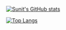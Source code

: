 [![Sunit's GitHub stats](https://github-readme-stats.vercel.app/api?username=sunitj&show_icons=true&theme=transparent&hide_rank=true)](https://github.com/anuraghazra/github-readme-stats)

[![Top Langs](https://github-readme-stats.vercel.app/api/top-langs/?username=sunitj)](https://github.com/anuraghazra/github-readme-stats)
